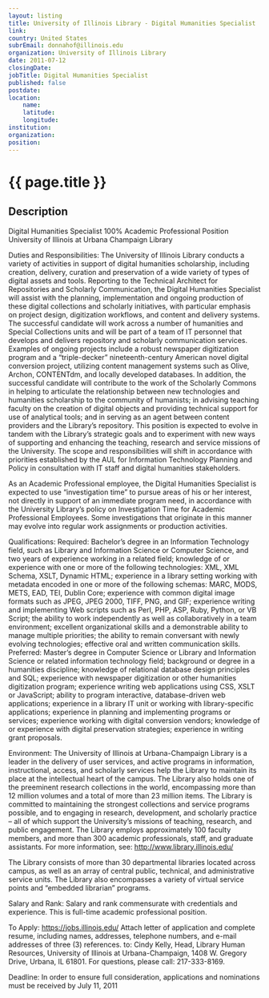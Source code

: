 ```yaml
---
layout: listing
title: University of Illinois Library - Digital Humanities Specialist
link:
country: United States
subrEmail: donnahof@illinois.edu
organization: University of Illinois Library 
date: 2011-07-12
closingDate: 
jobTitle: Digital Humanities Specialist
published: false
postdate:
location:
	name: 
	latitude: 
	longitude: 
institution: 
organization: 
position: 
--- 
```



# {{ page.title }}

## Description

<p>
Digital Humanities Specialist
100% Academic Professional Position
University of Illinois at Urbana Champaign Library
 
 
Duties and Responsibilities: The University of Illinois Library conducts a variety of activities in support of digital humanities scholarship, including creation, delivery, curation and preservation of a wide variety of types of digital assets and tools. Reporting to the Technical Architect for Repositories and Scholarly Communication, the Digital Humanities Specialist will assist with the planning, implementation and ongoing production of these digital collections and scholarly initiatives, with particular emphasis on project design, digitization workflows, and content and delivery systems. The successful candidate will work across a number of humanities and Special Collections units and will be part of a team of IT personnel that develops and delivers repository and scholarly communication services. Examples of ongoing projects include a robust newspaper digitization program and a “triple-decker” nineteenth-century American novel digital conversion project, utilizing content management systems such as Olive, Archon, CONTENTdm, and locally developed databases. In addition, the successful candidate will contribute to the work of the Scholarly Commons in helping to articulate the relationship between new technologies and humanities scholarship to the community of humanists; in advising teaching faculty on the creation of digital objects and providing technical support for use of analytical tools; and in serving as an agent between content providers and the Library’s repository. This position is expected to evolve in tandem with the Library’s strategic goals and to experiment with new ways of supporting and enhancing the teaching, research and service missions of the University. The scope and responsibilities will shift in accordance with priorities established by the AUL for Information Technology Planning and Policy in consultation with IT staff and digital humanities stakeholders. 
 
As an Academic Professional employee, the Digital Humanities Specialist is expected to use “investigation time” to pursue areas of his or her interest, not directly in support of an immediate program need, in accordance with the University Library’s policy on Investigation Time for Academic Professional Employees. Some investigations that originate in this manner may evolve into regular work assignments or production activities. 
 
 
Qualifications: Required: Bachelor’s degree in an Information Technology field, such as Library and Information Science or Computer Science, and two years of experience working in a related field; knowledge of or experience with one or more of the following technologies: XML, XML Schema, XSLT, Dynamic HTML; experience in a library setting working with metadata encoded in one or more of the following schemas: MARC, MODS, METS, EAD, TEI, Dublin Core; experience with common digital image formats such as JPEG, JPEG 2000, TIFF, PNG, and GIF; experience writing and implementing Web scripts such as Perl, PHP, ASP, Ruby, Python, or VB Script; the ability to work independently as well as collaboratively in a team environment; excellent organizational skills and a demonstrable ability to manage multiple priorities; the ability to remain conversant with newly evolving technologies; effective oral and written communication skills. Preferred: Master’s degree in Computer Science or Library and Information Science or related information technology field; background or degree in a humanities discipline; knowledge of relational database design principles and SQL; experience with newspaper digitization or other humanities digitization program; experience writing web applications using CSS, XSLT or JavaScript; ability to program interactive, database-driven web applications; experience in a library IT unit or working with library-specific applications; experience in planning and implementing programs or services; experience working with digital conversion vendors; knowledge of or experience with digital preservation strategies; experience in writing grant proposals.
 
Environment: The University of Illinois at Urbana-Champaign Library is a leader in the delivery of user services, and active programs in information, instructional, access, and scholarly services help the Library to maintain its place at the intellectual heart of the campus. The Library also holds one of the preeminent research collections in the world, encompassing more than 12 million volumes and a total of more than 23 million items. The Library is committed to maintaining the strongest collections and service programs possible, and to engaging in research, development, and scholarly practice – all of which support the University’s missions of teaching, research, and public engagement. The Library employs approximately 100 faculty members, and more than 300 academic professionals, staff, and graduate assistants. For more information, see: http://www.library.illinois.edu/
 
The Library consists of more than 30 departmental libraries located across campus, as well as an array of central public, technical, and administrative service units. The Library also encompasses a variety of virtual service points and “embedded librarian” programs.
 
Salary and Rank: Salary and rank commensurate with credentials and experience. This is full-time academic professional position.
 
To Apply: https://jobs.illinois.edu/ Attach letter of application and complete resume, including names, addresses, telephone numbers, and e-mail addresses of three (3) references. to: Cindy Kelly, Head, Library Human Resources, University of Illinois at Urbana-Champaign, 1408 W. Gregory Drive, Urbana, IL 61801. For questions, please call: 217-333-8169.
 
Deadline: In order to ensure full consideration, applications and nominations must be received by July 11, 2011
</p>
